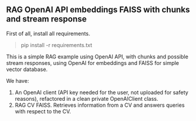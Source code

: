 ## RAG OpenAI API embeddings FAISS with chunks and stream response

First of all, install all requirements.

> pip install -r requirements.txt

This is a simple RAG example using OpenAI API, with chunks and possible stream responses, using OpenAI for embeddings and FAISS for simple vector database.

We have:

1. An OpenAI client (API key needed for the user, not uploaded for safety reasons), refactored in a clean private OpenAIClient class.
2. RAG CV FAISS. Retrieves information from a CV and answers queries with respect to the CV.